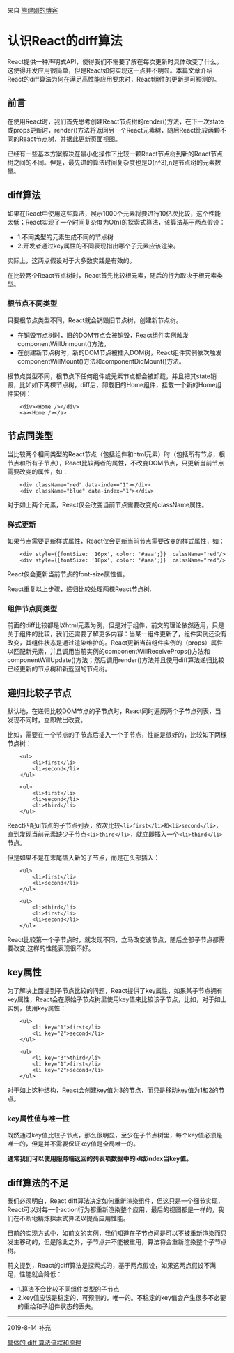 来自 [熊建刚的博客](http://blog.codingplayboy.com/2016/10/27/react_diff/)

# 认识React的diff算法

React提供一种声明式API，使得我们不需要了解在每次更新时具体改变了什么。这使得开发应用很简单，但是React如何实现这一点并不明显。本篇文章介绍React的diff算法为何在满足高性能应用要求时，React组件的更新是可预测的。

## 前言

在使用React时，我们首先思考创建React节点树的render()方法，在下一次state或props更新时，render()方法将返回另一个React元素树，随后React比较两颗不同的React节点树，并据此更新页面视图。

已经有一些基本方案解决在最小化操作下比较一颗React节点树到新的React节点树之间的不同。但是，最先进的算法时间复杂度也是O(n^3),n是节点树的元素数量。

## diff算法

如果在React中使用这些算法，展示1000个元素将要进行10亿次比较，这个性能太低；React实现了一个时间复杂度为O(n)的探索式算法，该算法基于两点假设：

- 1.不同类型的元素生成不同的节点树
- 2.开发者通过key属性的不同表现指出哪个子元素应该渲染。

实际上，这两点假设对于大多数实践是有效的。

在比较两个React节点树时，React首先比较根元素，随后的行为取决于根元素类型。

### 根节点不同类型

只要根节点类型不同，React就会销毁旧节点树，创建新节点树。

- 在销毁节点树时，旧的DOM节点会被销毁，React组件实例触发componentWillUnmount()方法。
- 在创建新节点树时，新的DOM节点被插入DOM树，React组件实例依次触发componentWillMount()方法和componentDidMount()方法。

根节点类型不同，根节点下任何组件或元素节点都会被卸载，并且把其state销毁，比如如下两棵节点树，diff后，卸载旧的Home组件，挂载一个新的Home组件实例：

```
    <div><Home /></div>
    <a><Home /></a>
```

## 节点同类型

当比较两个相同类型的React节点（包括组件和html元素）时（包括所有节点，根节点和所有子节点），React比较两者的属性，不改变DOM节点，只更新当前节点需要改变的属性，如：

```
    <div className="red" data-index="1"></div>
    <div className="blue" data-index="1"></div>
```

对于如上两个元素，React仅会改变当前节点需要改变的className属性。

### 样式更新

如果节点需要更新样式属性，React仅会更新当前节点需要改变的样式属性，如：

```
    <div style={{fontSize: '16px', color: '#aaa';}}  calssName="red"/>
    <div style={{fontSize: '18px', color: '#aaa';}}  calssName="red"/>
```

React仅会更新当前节点的font-size属性值。

React重复以上步骤，递归比较处理两棵React节点树.

### 组件节点同类型

前面的diff比较都是以html元素为例，但是对于组件，前文的理论依然适用，只是关于组件的比较，我们还需要了解更多内容：当某一组件更新了，组件实例还没有改变，其组件状态是通过渲染维护的。React更新当前组件实例的（props）属性以匹配新元素，并且调用当前实例的componentWillReceiveProps()方法和componentWillUpdate()方法；然后调用render()方法并且使用diff算法递归比较已经更新的节点树和新返回的节点树。

## 递归比较子节点

默认地，在递归比较DOM节点的子节点时，React同时遍历两个子节点列表，当发现不同时，立即做出改变。

比如，需要在一个节点的子节点后插入一个子节点，性能是很好的，比较如下两棵节点树：

```
    <ul>
        <li>first</li>
        <li>second</li>
    </ul>

    <ul>
        <li>first</li>
        <li>second</li>
        <li>third</li>
    </ul>
```

React匹配ul节点的子节点列表，依次比较`<li>first</li>和<li>second</li>`，直到发现当前元素缺少子节点`<li>third</li>`，就立即插入一个`<li>third</li>`节点。

但是如果不是在末尾插入新的子节点，而是在头部插入：

```
    <ul>
        <li>first</li>
        <li>second</li>
    </ul>

    <ul>
        <li>third</li>
        <li>first</li>
        <li>second</li>
    </ul>
```

React比较第一个子节点时，就发现不同，立马改变该节点，随后全部子节点都需要改变,这样的性能表现很不好。

## key属性

为了解决上面提到子节点比较的问题，React提供了key属性，如果某子节点拥有key属性，React会在原始子节点树里使用key值来比较该子节点，比如，对于如上实例，使用key属性：

```
    <ul>
        <li key="1">first</li>
        <li key="2">second</li>
    </ul>

    <ul>
        <li key="3">third</li>
        <li key="1">first</li>
        <li key="2">second</li>
    </ul>
```

对于如上这种结构，React会创建key值为3的节点，而只是移动key值为1和2的节点。

### key属性值与唯一性

既然通过key值比较子节点，那么很明显，至少在子节点树里，每个key值必须是唯一的，但是并不需要保证key值是全局唯一的。

**通常我们可以使用服务端返回的列表项数据中的id或index当key值。**

## diff算法的不足

我们必须明白，React diff算法决定如何重新渲染组件，但这只是一个细节实现，React可以对每一个action行为都重新渲染整个应用，最后的视图都是一样的，我们在不断地精炼探索式算法以提高应用性能。

目前的实现方式中，如前文的实例，我们知道在子节点间是可以不被重新渲染而只发生移动的，但是除此之外，子节点并不能被重用，算法将会重新渲染整个子节点树。

前文提到，React的diff算法是探索式的，基于两点假设，如果这两点假设不满足，性能就会降低：

- 1.算法不会比较不同组件类型的子节点
- 2.key值应该是稳定的，可预测的，唯一的。不稳定的key值会产生很多不必要的重绘和子组件状态的丢失。

---
2019-8-14 补充

[具体的 diff 算法流程和原理](https://zhuanlan.zhihu.com/p/20346379)